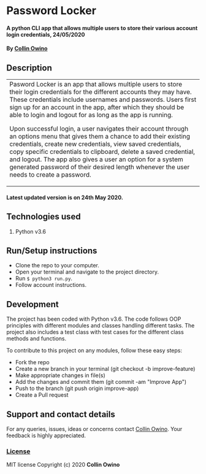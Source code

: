 

# Password Locker
#### A python CLI app that allows multiple users to store their various account login credentials, 24/05/2020
#### By [Collin Owino](https://github.com/Collin9726)
## Description

<table>
<tr>
<td>
Pasword Locker is an app that allows multiple users to store their login credentials for the different accounts they may have. These credentials include usernames and passwords. Users first sign up for an account in the app, after which they should be able to login and logout for as long as the app is running.

Upon successful login, a user navigates their account through an options menu that gives them a chance to add their existing credentials, create new credentials, view saved credentials, copy specific credentials to clipboard, delete a saved credential, and logout. The app also gives a user an option for a system generated password of their desired length whenever the user needs to create a password.
</td>
</tr>
</table> 

#### Latest updated version is on 24th May 2020.

## Technologies used

1. Python v3.6 

## Run/Setup instructions

- Clone the repo to your computer.
- Open your terminal and navigate to the project directory.
- Run `$ python3 run.py`.
- Follow account instructions.

## Development

The project has been coded with Python v3.6. The code follows OOP principles with different modules and classes handling different tasks. The project also includes a test class with test cases for the different class methods and functions.

To contribute to this project on any modules, follow these easy steps:

- Fork the repo
- Create a new branch in your terminal (git checkout -b improve-feature)
- Make appropriate changes in file(s)
- Add the changes and commit them (git commit -am "Improve App")
- Push to the branch (git push origin improve-app)
- Create a Pull request

## Support and contact details
For any queries, issues, ideas or concerns contact [Collin Owino](owino.collin@gmail.com). Your feedback is highly appreciated. 
### [License](LICENSE)
MIT license
Copyright (c) 2020 **Collin Owino**